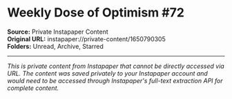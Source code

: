 # Weekly Dose of Optimism #72

**Source:** Private Instapaper Content  
**Original URL:** instapaper://private-content/1650790305  
**Folders:** Unread, Archive, Starred  

---

*This is private content from Instapaper that cannot be directly accessed via URL. The content was saved privately to your Instapaper account and would need to be accessed through Instapaper's full-text extraction API for complete content.*
